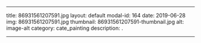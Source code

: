
---
title: 86931561207591.jpg
layout: default
modal-id: 164
date: 2019-06-28
img: 86931561207591.jpg
thumbnail: 86931561207591-thumbnail.jpg
alt: image-alt
category: cate_painting
description: .

---
